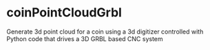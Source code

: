 # coinPointCloudGrbl
Generate 3d point cloud for a coin using a 3d digitizer controlled with Python code that drives a 3D GRBL based CNC system
